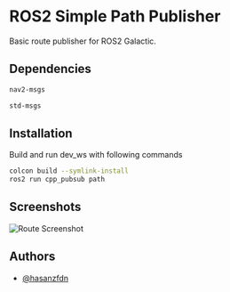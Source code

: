 
# ROS2 Simple Path Publisher

Basic route publisher for ROS2 Galactic.


## Dependencies
```bash
nav2-msgs

std-msgs
```
## Installation

Build and run dev_ws with following commands

```bash
colcon build --symlink-install
ros2 run cpp_pubsub path

```
    
## Screenshots

![Route Screenshot](https://media.discordapp.net/attachments/809713676486705172/1007212750520455178/rviz2_screenshot.png?width=637&height=468)


## Authors

- [@hasanzfdn](https://github.com/hasanzfdn)

